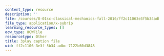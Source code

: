 ```yaml
---
content_type: resource
description: ''
file: /courses/8-01sc-classical-mechanics-fall-2016/ff2c11063e3f5b34adbc7122b60d3848_reUjl788R9Q.vtt
file_type: application/x-subrip
learning_resource_types: []
ocw_type: OCWFile
resourcetype: Other
title: 3play caption file
uid: ff2c1106-3e3f-5b34-adbc-7122b60d3848
---
```

